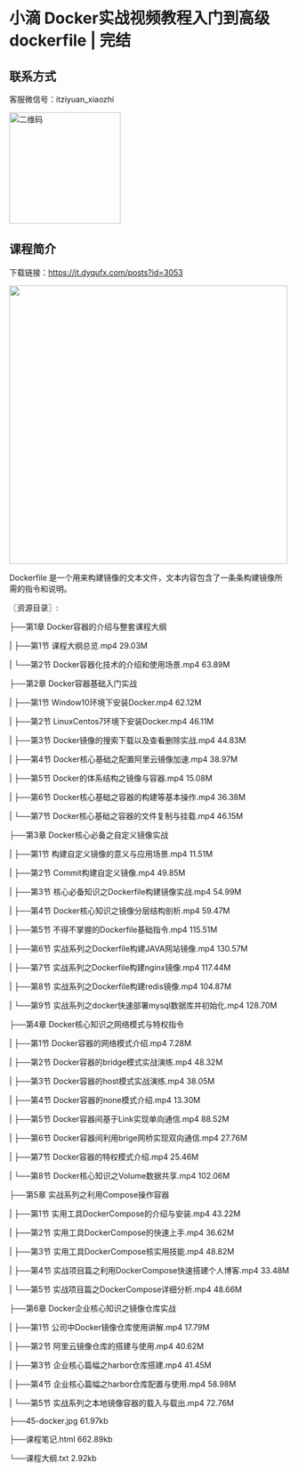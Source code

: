 # 小滴 Docker实战视频教程入门到高级dockerfile | 完结

## 联系方式

客服微信号：itziyuan_xiaozhi

<img src="https://ziyuanyun.oss-cn-guangzhou.aliyuncs.com/common/20240614073449/666b82192834a.jpg" width="200" height="200" alt="二维码">

## 课程简介

下载链接：https://it.dyqufx.com/posts?id=3053

<img src="https://ziyuanyun.oss-cn-guangzhou.aliyuncs.com/yun/20240515184940/6644934438dbe.jpg" width="500" alt="">

  

 Dockerfile 是一个用来构建镜像的文本文件，文本内容包含了一条条构建镜像所需的指令和说明。

 〖资源目录〗:

 ├──第1章 Docker容器的介绍与整套课程大纲

 | ├──第1节 课程大纲总览.mp4 29.03M

 | └──第2节 Docker容器化技术的介绍和使用场景.mp4 63.89M

 ├──第2章 Docker容器基础入门实战

 | ├──第1节 Window10环境下安装Docker.mp4 62.12M

 | ├──第2节 LinuxCentos7环境下安装Docker.mp4 46.11M

 | ├──第3节 Docker镜像的搜索下载以及查看删除实战.mp4 44.83M

 | ├──第4节 Docker核心基础之配置阿里云镜像加速.mp4 38.97M

 | ├──第5节 Docker的体系结构之镜像与容器.mp4 15.08M

 | ├──第6节 Docker核心基础之容器的构建等基本操作.mp4 36.38M

 | └──第7节 Docker核心基础之容器的文件复制与挂载.mp4 46.15M

 ├──第3章 Docker核心必备之自定义镜像实战

 | ├──第1节 构建自定义镜像的意义与应用场景.mp4 11.51M

 | ├──第2节 Commit构建自定义镜像.mp4 49.85M

 | ├──第3节 核心必备知识之Dockerfile构建镜像实战.mp4 54.99M

 | ├──第4节 Docker核心知识之镜像分层结构剖析.mp4 59.47M

 | ├──第5节 不得不掌握的Dockerfile基础指令.mp4 115.51M

 | ├──第6节 实战系列之Dockerfile构建JAVA网站镜像.mp4 130.57M

 | ├──第7节 实战系列之Dockerfile构建nginx镜像.mp4 117.44M

 | ├──第8节 实战系列之Dockerfile构建redis镜像.mp4 104.87M

 | └──第9节 实战系列之docker快速部署mysql数据库并初始化.mp4 128.70M

 ├──第4章 Docker核心知识之网络模式与特权指令

 | ├──第1节 Docker容器的网络模式介绍.mp4 7.28M

 | ├──第2节 Docker容器的bridge模式实战演练.mp4 48.32M

 | ├──第3节 Docker容器的host模式实战演练.mp4 38.05M

 | ├──第4节 Docker容器的none模式介绍.mp4 13.30M

 | ├──第5节 Docker容器间基于Link实现单向通信.mp4 88.52M

 | ├──第6节 Docker容器间利用brige网桥实现双向通信.mp4 27.76M

 | ├──第7节 Docker容器的特权模式介绍.mp4 25.46M

 | └──第8节 Docker核心知识之Volume数据共享.mp4 102.06M

 ├──第5章 实战系列之利用Compose操作容器

 | ├──第1节 实用工具DockerCompose的介绍与安装.mp4 43.22M

 | ├──第2节 实用工具DockerCompose的快速上手.mp4 36.62M

 | ├──第3节 实用工具DockerCompose核实用技能.mp4 48.82M

 | ├──第4节 实战项目篇之利用DockerCompose快速搭建个人博客.mp4 33.48M

 | └──第5节 实战项目篇之DockerCompose详细分析.mp4 48.66M

 ├──第6章 Docker企业核心知识之镜像仓库实战

 | ├──第1节 公司中Docker镜像仓库使用讲解.mp4 17.79M

 | ├──第2节 阿里云镜像仓库的搭建与使用.mp4 40.62M

 | ├──第3节 企业核心篇幅之harbor仓库搭建.mp4 41.45M

 | ├──第4节 企业核心篇幅之harbor仓库配置与使用.mp4 58.98M

 | └──第5节 实战系列之本地镜像容器的载入与载出.mp4 72.76M

 ├──45-docker.jpg 61.97kb

 ├──课程笔记.html 662.89kb

 └──课程大纲.txt 2.92kb

  